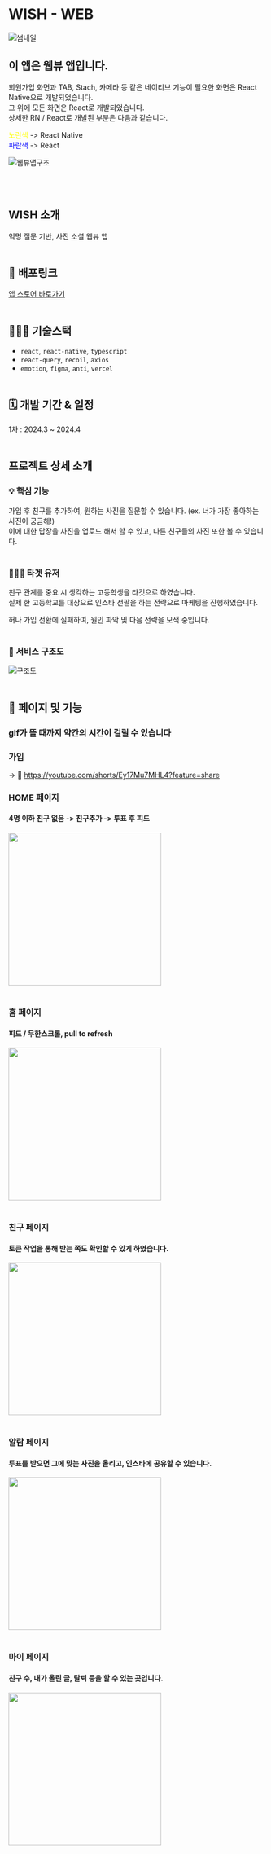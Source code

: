 # WISH - WEB
![썸네일](https://github.com/jun3047/wish-app/assets/25457470/9310d593-e995-47dd-aae8-0812c18b866e)

## 이 앱은 웹뷰 앱입니다.

회원가입 화면과 TAB, Stach, 카메라 등 같은 네이티브 기능이 필요한 화면은 React Native으로 개발되었습니다.  
그 위에 모든 화면은 React로 개발되었습니다.  
상세한 RN / React로 개발된 부분은 다음과 같습니다.  

<span style="color:yellow">노란색</span> -> React Native  
<span style="color:blue">파란색</span> -> React  


![웹뷰앱구조](https://github.com/jun3047/wish-react/assets/25457470/75b3a94f-7605-4173-8005-0e37f4e36629)


<br /><br />

## WISH 소개
익명 질문 기반, 사진 소셜 웹뷰 앱
<br /><br />

## 🚀 배포링크
[앱 스토어 바로가기](https://apps.apple.com/kr/app/wish-%EC%B9%9C%EA%B5%AC%EB%93%A4%EC%9D%B4-%EC%9B%90%ED%95%98%EB%8A%94-%EB%8B%B9%EC%8B%A0%EC%9D%98-%EC%82%AC%EC%A7%84/id6479183628)
<br /><br />

## 🧑🏻‍💻 기술스택
- `react`, `react-native`, `typescript`
- `react-query`, `recoil`, `axios`
- `emotion`, `figma`, `anti`, `vercel`
<br /><br />

## 🗓 개발 기간 & 일정
1차 : 2024.3 ~ 2024.4
<br /><br />

## 프로젝트 상세 소개
### 💡 핵심 기능

가입 후 친구를 추가하여, 원하는 사진을 질문할 수 있습니다. (ex. 너가 가장 좋아하는 사진이 궁금해!)  
이에 대한 답장을 사진을 업로드 해서 할 수 있고, 다른 친구들의 사진 또한 볼 수 있습니다.
<br /><br />

### 🙋🏻‍♂️ 타겟 유저
친구 관계를 중요 시 생각하는 고등학생을 타깃으로 하였습니다.  
실제 한 고등학교를 대상으로 인스타 선팔을 하는 전략으로 마케팅을 진행하였습니다.  
  
허나 가입 전환에 실패하여, 원인 파악 및 다음 전략을 모색 중입니다.
<br /><br />

### 📝 서비스 구조도
![구조도](https://github.com/jun3047/wish-app/assets/25457470/8ba2a8d7-3483-44e5-b410-e7656a798bc7)
<br /><br />

## 🎨 페이지 및 기능
### gif가 뜰 때까지 약간의 시간이 걸릴 수 있습니다  

### 가입
-> 🔗 https://youtube.com/shorts/Ey17Mu7MHL4?feature=share


### HOME 페이지
#### 4명 이하 친구 없음 -> 친구추가 -> 투표 후 피드
<img src="https://github.com/jun3047/wish-app/assets/25457470/3bd516d4-11b1-46bc-8ce1-324786a3e326.gif" width="300"/>
<br /><br />

### 홈 페이지
#### 피드 / 무한스크롤, pull to refresh
<img src="https://github.com/jun3047/wish-app/assets/25457470/336d7cd6-efb8-4fd1-8a03-d14d596d3fc1.gif" width="300"/>
<br /><br />

### 친구 페이지
#### 토큰 작업을 통해 받는 쪽도 확인할 수 있게 하였습니다.
<img src="https://github.com/jun3047/wish-app/assets/25457470/3cb6c99c-4181-4970-8401-7688fa78a18b.gif" width="300"/>
<br /><br />

### 알람 페이지
#### 투표를 받으면 그에 맞는 사진을 올리고, 인스타에 공유할 수 있습니다.
<img src="https://github.com/jun3047/wish-app/assets/25457470/44c47bdf-dbaf-49ff-aa55-d61a51ee44da.gif" width="300"/>
<br /><br />

### 마이 페이지
#### 친구 수, 내가 올린 글, 탈퇴 등을 할 수 있는 곳입니다.
<img src="https://github.com/jun3047/wish-react/assets/25457470/05156b5e-bead-4ba3-995d-46bebc5d48ca.gif" width="300"/>

